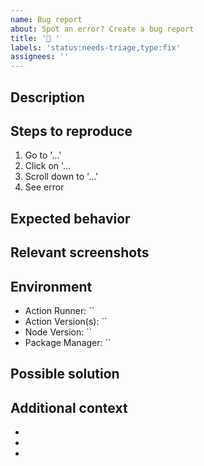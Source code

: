 ```yaml
---
name: Bug report
about: Spot an error? Create a bug report
title: '🐛 '
labels: 'status:needs-triage,type:fix'
assignees: ''
---
```


## Description

<!-- A clear and concise description of what the bug is. -->

## Steps to reproduce

<!-- Steps to reproduce the behavior: -->

1. Go to '...'
2. Click on '...
3. Scroll down to '...'
4. See error

## Expected behavior

<!-- A clear and concise description of what was expected to happen. -->

## Relevant screenshots

<!-- If applicable, add screenshots to help explain your problem. -->

## Environment

<!--
Environment details. Put "N/A" where details are not applicable.

Example:

- Action Runner: `ubuntu-latest`
- Action Version(s): `<=1.1.0`
- Node Version: `16.16.0`
- Package Manager: `yarn@4.0.0-rc.14`
-->

- Action Runner: ``
- Action Version(s): ``
- Node Version: ``
- Package Manager: ``

## Possible solution

<!-- A clear and concise description of what you think may solve the problem. -->

## Additional context

<!-- Add any other details about the problem here. -->

-
-
-
